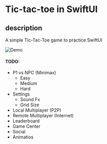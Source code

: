 # Tic-tac-toe in SwiftUI
## description
A simple Tic-Tac-Toe game to practice SwiftUI

![Demo](https://fotos.subefotos.com/84c6a9dbaf4957abc1a62afd1f809b9ao.gif)

#### TODO:

* P1 vs NPC (Minimax)
	* Easy
	* Medium
	* Hard
* Settings
	* Sound Fx
	* Grid Size
* Local Multiplayer (P2P)
* Remote Multiplayer (Internet)
* Leaderboard
* Game Center
* Social
* Animatios


